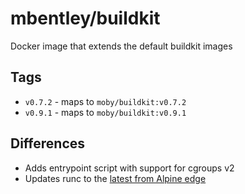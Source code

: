 # mbentley/buildkit

Docker image that extends the default buildkit images

## Tags

  * `v0.7.2` - maps to `moby/buildkit:v0.7.2`
  * `v0.9.1` - maps to `moby/buildkit:v0.9.1`

## Differences

  * Adds entrypoint script with support for cgroups v2
  * Updates runc to the [latest from Alpine edge](https://pkgs.alpinelinux.org/packages?name=runc&branch=edge&repo=community&arch=x86_64)

